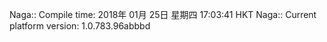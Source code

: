 Naga:: Compile time: 2018年 01月 25日 星期四 17:03:41 HKT
Naga:: Current platform version: 1.0.783.96abbbd
